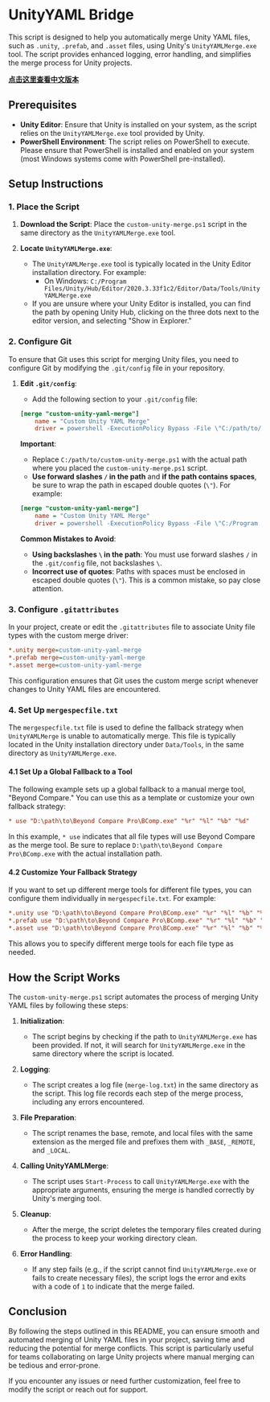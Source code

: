 # UnityYAML Bridge

This script is designed to help you automatically merge Unity YAML files, such as `.unity`, `.prefab`, and `.asset` files, using Unity's `UnityYAMLMerge.exe` tool. The script provides enhanced logging, error handling, and simplifies the merge process for Unity projects.

**[点击这里查看中文版本](README.md)**

## Prerequisites

- **Unity Editor**: Ensure that Unity is installed on your system, as the script relies on the `UnityYAMLMerge.exe` tool provided by Unity.
- **PowerShell Environment**: The script relies on PowerShell to execute. Please ensure that PowerShell is installed and enabled on your system (most Windows systems come with PowerShell pre-installed).

## Setup Instructions

### 1. Place the Script

1. **Download the Script**: Place the `custom-unity-merge.ps1` script in the same directory as the `UnityYAMLMerge.exe` tool.
   
2. **Locate `UnityYAMLMerge.exe`**:
   - The `UnityYAMLMerge.exe` tool is typically located in the Unity Editor installation directory. For example:
     - On Windows: `C:/Program Files/Unity/Hub/Editor/2020.3.33f1c2/Editor/Data/Tools/UnityYAMLMerge.exe`
   - If you are unsure where your Unity Editor is installed, you can find the path by opening Unity Hub, clicking on the three dots next to the editor version, and selecting "Show in Explorer."

### 2. Configure Git

To ensure that Git uses this script for merging Unity files, you need to configure Git by modifying the `.git/config` file in your repository.

1. **Edit `.git/config`**:
   - Add the following section to your `.git/config` file:
   
   ```ini
   [merge "custom-unity-yaml-merge"]
       name = "Custom Unity YAML Merge"
       driver = powershell -ExecutionPolicy Bypass -File \"C:/path/to/custom-unity-merge.ps1\" %O %A %B %P
   ```
   
   **Important**:
   - Replace `C:/path/to/custom-unity-merge.ps1` with the actual path where you placed the `custom-unity-merge.ps1` script.
   - **Use forward slashes `/` in the path** and **if the path contains spaces**, be sure to wrap the path in escaped double quotes (`\"`). For example:

   ```ini
   [merge "custom-unity-yaml-merge"]
       name = "Custom Unity YAML Merge"
       driver = powershell -ExecutionPolicy Bypass -File \"C:/Program Files/Unity/Hub/Editor/2020.3.33f1c2/Editor/Data/Tools/custom-unity-merge.ps1\" %O %A %B %P
   ```

   **Common Mistakes to Avoid**:
   - **Using backslashes `\` in the path**: You must use forward slashes `/` in the `.git/config` file, not backslashes `\`.
   - **Incorrect use of quotes**: Paths with spaces must be enclosed in escaped double quotes (`\"`). This is a common mistake, so pay close attention.

### 3. Configure `.gitattributes`

In your project, create or edit the `.gitattributes` file to associate Unity file types with the custom merge driver:

```ini
*.unity merge=custom-unity-yaml-merge
*.prefab merge=custom-unity-yaml-merge
*.asset merge=custom-unity-yaml-merge
```

This configuration ensures that Git uses the custom merge script whenever changes to Unity YAML files are encountered.

### 4. Set Up `mergespecfile.txt`

The `mergespecfile.txt` file is used to define the fallback strategy when `UnityYAMLMerge` is unable to automatically merge. This file is typically located in the Unity installation directory under `Data/Tools`, in the same directory as `UnityYAMLMerge.exe`.

#### 4.1 Set Up a Global Fallback to a Tool

The following example sets up a global fallback to a manual merge tool, "Beyond Compare." You can use this as a template or customize your own fallback strategy:

```ini
* use "D:\path\to\Beyond Compare Pro\BComp.exe" "%r" "%l" "%b" "%d"
```

In this example, `* use` indicates that all file types will use Beyond Compare as the merge tool. Be sure to replace `D:\path\to\Beyond Compare Pro\BComp.exe` with the actual installation path.

#### 4.2 Customize Your Fallback Strategy

If you want to set up different merge tools for different file types, you can configure them individually in `mergespecfile.txt`. For example:

```ini
*.unity use "D:\path\to\Beyond Compare Pro\BComp.exe" "%r" "%l" "%b" "%d"
*.prefab use "D:\path\to\Beyond Compare Pro\BComp.exe" "%r" "%l" "%b" "%d"
*.asset use "D:\path\to\Beyond Compare Pro\BComp.exe" "%r" "%l" "%b" "%d"
```

This allows you to specify different merge tools for each file type as needed.

## How the Script Works

The `custom-unity-merge.ps1` script automates the process of merging Unity YAML files by following these steps:

1. **Initialization**:
   - The script begins by checking if the path to `UnityYAMLMerge.exe` has been provided. If not, it will search for `UnityYAMLMerge.exe` in the same directory where the script is located.

2. **Logging**:
   - The script creates a log file (`merge-log.txt`) in the same directory as the script. This log file records each step of the merge process, including any errors encountered.

3. **File Preparation**:
   - The script renames the base, remote, and local files with the same extension as the merged file and prefixes them with `_BASE`, `_REMOTE`, and `_LOCAL`.

4. **Calling UnityYAMLMerge**:
   - The script uses `Start-Process` to call `UnityYAMLMerge.exe` with the appropriate arguments, ensuring the merge is handled correctly by Unity's merging tool.

5. **Cleanup**:
   - After the merge, the script deletes the temporary files created during the process to keep your working directory clean.

6. **Error Handling**:
   - If any step fails (e.g., if the script cannot find `UnityYAMLMerge.exe` or fails to create necessary files), the script logs the error and exits with a code of `1` to indicate that the merge failed.

## Conclusion

By following the steps outlined in this README, you can ensure smooth and automated merging of Unity YAML files in your project, saving time and reducing the potential for merge conflicts. This script is particularly useful for teams collaborating on large Unity projects where manual merging can be tedious and error-prone.

If you encounter any issues or need further customization, feel free to modify the script or reach out for support.